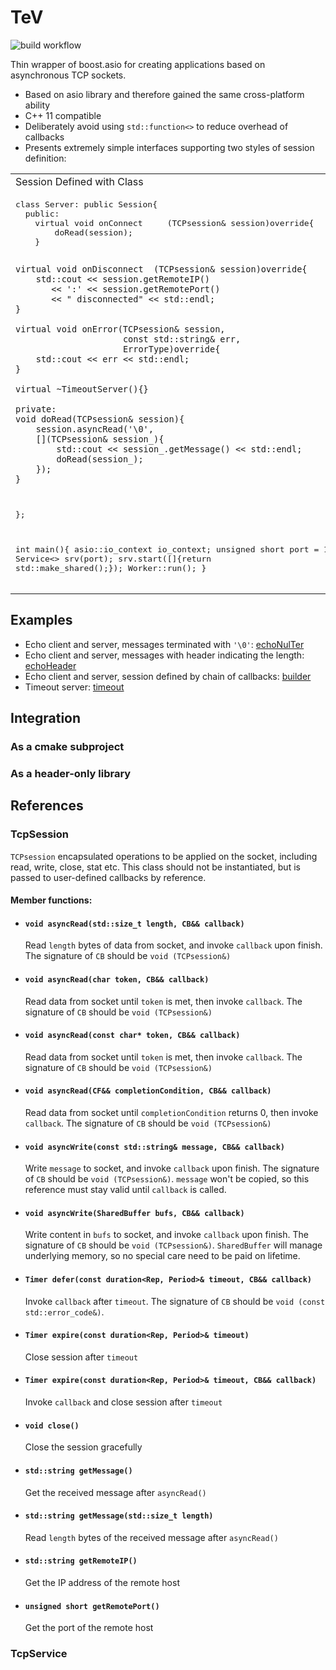 # TeV
![build workflow](https://github.com/SdtElectronics/TeV/actions/workflows/build.yml/badge.svg)

Thin wrapper of boost.asio for creating applications based on asynchronous TCP sockets.

* Based on asio library and therefore gained the same cross-platform ability
* C++ 11 compatible
* Deliberately avoid using `std::function<>` to reduce overhead of callbacks
* Presents extremely simple interfaces supporting two styles of session definition:
<table>
<tr> 
<td>
Session Defined with Class
</td>
<td>
Session Defined with Functions
</td>
</tr>
<tr>
<td>
<pre lang="C++">
class Server: public Session{
  public:
    virtual void onConnect     (TCPsession& session)override{
        doRead(session);
    }

    virtual void onDisconnect  (TCPsession& session)override{
        std::cout << session.getRemoteIP() 
           << ':' << session.getRemotePort() 
           << " disconnected" << std::endl;
    }

    virtual void onError(TCPsession& session, 
                         const std::string& err, 
                         ErrorType)override{
        std::cout << err << std::endl;
    }

    virtual ~TimeoutServer(){}

    private:
    void doRead(TCPsession& session){
        session.asyncRead('\0', 
        [](TCPsession& session_){
            std::cout << session_.getMessage() << std::endl;
            doRead(session_);
        });
    }
};

int main(){
    asio::io_context io_context;
    unsigned short port = 1701;
    Service<> srv(port);
    srv.start([]{return std::make_shared<Server>();});
    Worker::run();
}
</pre>
</td>
<td>
<pre lang="C++">
void doRead(TCPsession& session){
    session.asyncRead('\0', 
    [](TCPsession& session_){
        std::cout << session_.getMessage() << std::endl;
        doRead(session_);
    });
}

int main(){
    asio::io_context io_context;
    
    auto session = SessionBuilder<>().onConnect([](TCPsession& session){
        doRead(session);
    }).onDisconnect([](TCPsession& session){
        std::cout << session.getRemoteIP() 
           << ':' << session.getRemotePort() 
           << " disconnected" << std::endl;
    }).onError([](TCPsession& session, const std::string& err, ErrorType){
        std::cout << err << std::endl;
    }).buildFactory();

    unsigned short port = 1701;
    Service<> srv(port);
    srv.start(session);
    Worker::run();
}
</pre>
</td>
</tr>
</table>

## Examples
* Echo client and server, messages terminated with `'\0'`: [echoNulTer](examples/echoNulTer)
* Echo client and server, messages with header indicating the length: [echoHeader](examples/echoHeader)
* Echo client and server, session defined by chain of callbacks: [builder](examples/builder)
* Timeout server: [timeout](examples/timeout)

## Integration
### As a cmake subproject

### As a header-only library

## References
### TcpSession
`TCPsession` encapsulated operations to be applied on the socket, including read, write, close, stat etc. This class should not be instantiated, but is passed to user-defined callbacks by reference.
#### Member functions:
* #### `void asyncRead(std::size_t length, CB&& callback)`

    Read `length` bytes of data from socket, and invoke `callback` upon finish. The signature of `CB` should be `void (TCPsession&)`

* #### `void asyncRead(char token, CB&& callback)`

    Read data from socket until `token` is met, then invoke `callback`. The signature of `CB` should be `void (TCPsession&)`

* #### `void asyncRead(const char* token, CB&& callback)`

    Read data from socket until `token` is met, then invoke `callback`. The signature of `CB` should be `void (TCPsession&)`

* #### `void asyncRead(CF&& completionCondition, CB&& callback)`

    Read data from socket until `completionCondition` returns 0, then invoke `callback`. The signature of `CB` should be `void (TCPsession&)`

* #### `void asyncWrite(const std::string& message, CB&& callback)`

    Write `message` to socket, and invoke `callback` upon finish. The signature of `CB` should be `void (TCPsession&)`. `message` won't be copied, so this reference must stay valid until `callback` is called.

* #### `void asyncWrite(SharedBuffer bufs, CB&& callback)`

    Write content in `bufs` to socket, and invoke `callback` upon finish. The signature of `CB` should be `void (TCPsession&)`. `SharedBuffer` will manage underlying memory, so no special care need to be paid on lifetime.

* #### `Timer defer(const duration<Rep, Period>& timeout, CB&& callback)`

    Invoke `callback` after `timeout`. The signature of `CB` should be `void (const std::error_code&)`.

* #### `Timer expire(const duration<Rep, Period>& timeout)`

    Close session after `timeout`

* #### `Timer expire(const duration<Rep, Period>& timeout, CB&& callback)`

    Invoke `callback` and close session after `timeout`

* #### `void close()`

    Close the session gracefully

* #### `std::string getMessage()`

    Get the received message after `asyncRead()`

* #### `std::string getMessage(std::size_t length)`

    Read `length` bytes of the received message after `asyncRead()`

* #### `std::string getRemoteIP()`

    Get the IP address of the remote host

* #### `unsigned short getRemotePort()`

    Get the port of the remote host

### TcpService
